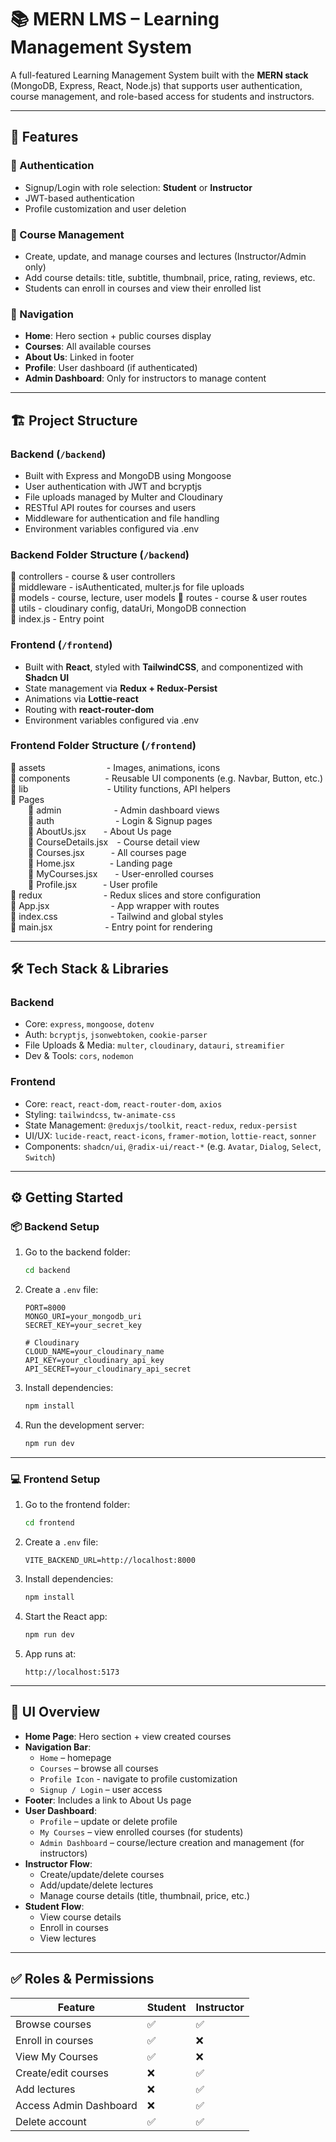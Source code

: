 # 📚 MERN LMS – Learning Management System

A full-featured Learning Management System built with the **MERN stack** (MongoDB, Express, React, Node.js) that supports user authentication, course management, and role-based access for students and instructors.

---

## 🚀 Features

### 🔐 Authentication
- Signup/Login with role selection: **Student** or **Instructor**
- JWT-based authentication
- Profile customization and user deletion

### 📘 Course Management
- Create, update, and manage courses and lectures (Instructor/Admin only)
- Add course details: title, subtitle, thumbnail, price, rating, reviews, etc.
- Students can enroll in courses and view their enrolled list

### 🧭 Navigation
- **Home**: Hero section + public courses display
- **Courses**: All available courses
- **About Us**: Linked in footer
- **Profile**: User dashboard (if authenticated)
- **Admin Dashboard**: Only for instructors to manage content

---

## 🏗️ Project Structure

### Backend (`/backend`)
- Built with Express and MongoDB using Mongoose
- User authentication with JWT and bcryptjs
- File uploads managed by Multer and Cloudinary
- RESTful API routes for courses and users
- Middleware for authentication and file handling
- Environment variables configured via .env

### Backend Folder Structure (`/backend`)
📁 controllers      - course & user controllers  
📁 middleware       - isAuthenticated, multer.js for file uploads  
📁 models           - course, lecture, user models
📁 routes           - course & user routes  
📁 utils            - cloudinary config, dataUri, MongoDB connection  
📄 index.js         - Entry point



### Frontend (`/frontend`)
- Built with **React**, styled with **TailwindCSS**, and componentized with **Shadcn UI**
- State management via **Redux + Redux-Persist**
- Animations via **Lottie-react**
- Routing with **react-router-dom**
- Environment variables configured via .env

### Frontend Folder Structure (`/frontend`)
📁 assets       - Images, animations, icons  
📁 components    - Reusable UI components (e.g. Navbar, Button, etc.)  
📁 lib         - Utility functions, API helpers  
📁 Pages  
  📁 admin      - Admin dashboard views  
  📁 auth       - Login & Signup pages  
  📄 AboutUs.jsx  - About Us page  
  📄 CourseDetails.jsx - Course detail view  
  📄 Courses.jsx   - All courses page  
  📄 Home.jsx    - Landing page  
  📄 MyCourses.jsx  - User-enrolled courses  
  📄 Profile.jsx   - User profile  
📁 redux       - Redux slices and store configuration  
📄 App.jsx       - App wrapper with routes  
📄 index.css      - Tailwind and global styles  
📄 main.jsx      - Entry point for rendering



---

## 🛠 Tech Stack & Libraries

### Backend
- Core: `express`, `mongoose`, `dotenv`
- Auth: `bcryptjs`, `jsonwebtoken`, `cookie-parser`
- File Uploads & Media: `multer`, `cloudinary`, `datauri`, `streamifier`
- Dev & Tools: `cors`, `nodemon`

### Frontend
- Core: `react`, `react-dom`, `react-router-dom`, `axios`
- Styling: `tailwindcss`, `tw-animate-css`
- State Management: `@reduxjs/toolkit`, `react-redux`, `redux-persist`
- UI/UX: `lucide-react`, `react-icons`, `framer-motion`, `lottie-react`, `sonner`
- Components: `shadcn/ui`, `@radix-ui/react-*` (e.g. `Avatar`, `Dialog`, `Select`, `Switch`)

---

## ⚙️ Getting Started

### 📦 Backend Setup

1. Go to the backend folder:
   ```bash
   cd backend
   ```

2. Create a `.env` file:
   ```env
   PORT=8000
   MONGO_URI=your_mongodb_uri
   SECRET_KEY=your_secret_key

   # Cloudinary
   CLOUD_NAME=your_cloudinary_name
   API_KEY=your_cloudinary_api_key
   API_SECRET=your_cloudinary_api_secret
   ```

3. Install dependencies:
   ```bash
   npm install
   ```

4. Run the development server:
   ```bash
   npm run dev
   ```

---

### 💻 Frontend Setup

1. Go to the frontend folder:
   ```bash
   cd frontend
   ```

2. Create a `.env` file:
   ```env
   VITE_BACKEND_URL=http://localhost:8000
   ```

3. Install dependencies:
   ```bash
   npm install
   ```

4. Start the React app:
   ```bash
   npm run dev
   ```

5. App runs at:
   ```
   http://localhost:5173
   ```

---

## 📸 UI Overview

- **Home Page**: Hero section + view created courses
- **Navigation Bar**:
  - `Home` – homepage
  - `Courses` – browse all courses
  - `Profile Icon` - navigate to profile customization
  - `Signup / Login` – user access
- **Footer**: Includes a link to About Us page
- **User Dashboard**:
  - `Profile` – update or delete profile
  - `My Courses` –  view enrolled courses (for students)
  - `Admin Dashboard` – course/lecture creation and management (for instructors)
- **Instructor Flow**:
  - Create/update/delete courses
  - Add/update/delete lectures
  - Manage course details (title, thumbnail, price, etc.)
- **Student Flow**:
  - View course details
  - Enroll in courses
  - View lectures

---

## ✅ Roles & Permissions

| Feature                    | Student | Instructor |
|---------------------------|---------|------------|
| Browse courses            | ✅      | ✅         |
| Enroll in courses         | ✅      | ❌         |
| View My Courses           | ✅      | ❌         |
| Create/edit courses       | ❌      | ✅         |
| Add lectures              | ❌      | ✅         |
| Access Admin Dashboard    | ❌      | ✅         |
| Delete account            | ✅      | ✅         |
